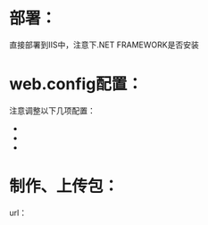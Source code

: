﻿# 部署：
直接部署到IIS中，注意下.NET FRAMEWORK是否安装

# web.config配置：
注意调整以下几项配置：
- <add key="requireApiKey" value="true" />
- <add key="apiKey" value="40bf22ac8e42" />
- <add key="packagesPath" value="~/NugetPackages" />

# 制作、上传包：
url：